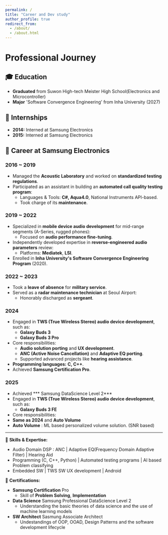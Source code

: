 ```yaml
---
permalink: /
title: "Career and Dev study"
author_profile: true
redirect_from: 
  - /about/
  - /about.html
---
```




# Professional Journey

## 🎓 Education
- **Graduated** from Suwon High-tech Meister High School(Electronics and Microcontroller)
- **Major** 'Software Convergence Engineering' from Inha University (2027)
## 💼 Internships
- **2014:** Interned at Samsung Electronics
- **2015:** Interned at Samsung Electronics

## 🚀 Career at Samsung Electronics
### 2016 ~ 2019
- Managed the **Acoustic Laboratory** and worked on **standardized testing regulations**.
- Participated as an assistant in building an **automated call quality testing program**:
  - Languages & Tools: **C#, Aqua4.0**, National Instruments API-based.
  - Took charge of its **maintenance**.

### 2019 ~ 2022
- Specialized in **mobile device audio development** for mid-range segments (A-Series, rugged phones):
  - Focused on **audio performance fine-tuning**.
- Independently developed expertise in **reverse-engineered audio parameters** review:
  - Platforms: **Mediatek**, **LSI**.
- Enrolled in **Inha University's Software Convergence Engineering Program** (2020).

### 2022 ~ 2023
- Took a **leave of absence** for **military service**.
- Served as a **radar maintenance technician** at Seoul Airport:
  - Honorably discharged as **sergeant**.

### 2024
- Engaged in **TWS (True Wireless Stereo) audio device development**, such as:
  - **Galaxy Buds 3**
  - **Galaxy Buds 3 Pro**
- Core responsibilities:
  - **Audio solution porting** and **UX development**.
  - **ANC (Active Noise Cancellation)** and **Adaptive EQ porting**.
  - Supported advanced projects like **hearing assistance**.
- **Programming languages:** **C, C++**.
- Achieved **Samsung Certification Pro**.

### 2025
- Achieved *** Samsung DataScience Level 2***
- Engaged in **TWS (True Wireless Stereo) audio device development**, such as:
  - **Galaxy Buds 3 FE**
- Core responsibilities:
- **Same as 2024** and  **Auto Volume**
- **Auto Volume** : ML based personalized volume solution. (SNR based)

---

📌 **Skills & Expertise:**  
- Audio Domain DSP : ANC | Adaptive EQ(Frequency Domain Adaptive Filter) | Hearing Aid
- Programming (C, C++, Python) | Automated testing programs | AI based Problem classifying  
- Embedded SW | TWS SW UX development | Android

🌟 **Certifications:**  
- **Samsung Certification** Pro
  - Skill of **Problem Solving**, **Implementation**
- **Data Science**  Samsung Professional DataScience Level 2
  - Understanding the basic theories of data science and the use of machine learning models
- **SW Architect**  Sasmung Associate Architect
  - Undestandings of OOP, OOAD, Design Patterns and the software development lifecycle

